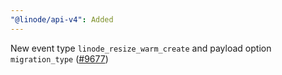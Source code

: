 ```yaml
---
"@linode/api-v4": Added
---
```


New event type `linode_resize_warm_create` and payload option `migration_type` ([#9677](https://github.com/linode/manager/pull/9677))
